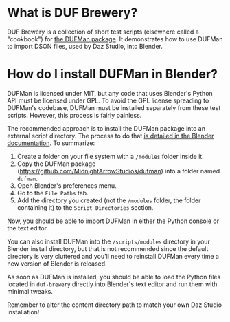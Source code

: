 # What is DUF Brewery?
DUF Brewery is a collection of short test scripts (elsewhere called a "cookbook") for [the DUFMan package](https://github.com/MidnightArrowStudios/dufman). It demonstrates how to use DUFMan to import DSON files, used by Daz Studio, into Blender.

# How do I install DUFMan in Blender?
DUFMan is licensed under MIT, but any code that uses Blender's Python API must be licensed under GPL. To avoid the GPL license spreading to DUFMan's codebase, DUFMan must be installed separately from these test scripts. However, this process is fairly painless.

The recommended approach is to install the DUFMan package into an external script directory. The process to do that [is detailed in the Blender documentation](https://docs.blender.org/manual/en/latest/editors/preferences/file_paths.html#script-directories). To summarize:
1. Create a folder on your file system with a `/modules` folder inside it.
2. Copy the DUFMan package (https://github.com/MidnightArrowStudios/dufman) into a folder named `dufman`.
3. Open Blender's preferences menu.
4. Go to the `File Paths` tab.
5. Add the directory you created (not the `/modules` folder, the folder containing it) to the `Script Directories` section.

Now, you should be able to import DUFMan in either the Python console or the text editor.

You can also install DUFMan into the `/scripts/modules` directory in your Blender install directory, but that is not recommended since the default directory is very cluttered and you'll need to reinstall DUFMan every time a new version of Blender is released.

As soon as DUFMan is installed, you should be able to load the Python files located in `duf-brewery` directly into Blender's text editor and run them with minimal tweaks. 

Remember to alter the content directory path to match your own Daz Studio installation!
